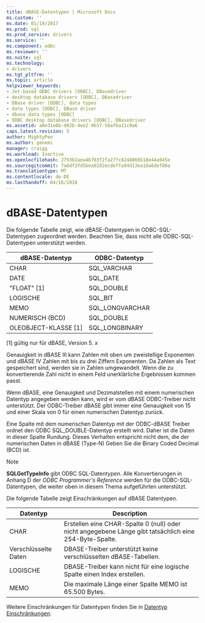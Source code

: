 ```yaml
---
title: dBASE-Datentypen | Microsoft Docs
ms.custom: ''
ms.date: 01/19/2017
ms.prod: sql
ms.prod_service: drivers
ms.service: ''
ms.component: odbc
ms.reviewer: ''
ms.suite: sql
ms.technology:
- drivers
ms.tgt_pltfrm: ''
ms.topic: article
helpviewer_keywords:
- Jet-based ODBC drivers [ODBC], DBasedriver
- desktop database drivers [ODBC], DBasedriver
- DBase driver [ODBC], data types
- data types [ODBC], DBase driver
- dbase data types [ODBC]
- ODBC desktop database drivers [ODBC], DBasedriver
ms.assetid: a0e31e6b-d02b-4ee2-9b37-5baf6a11c0a6
caps.latest.revision: 5
author: MightyPen
ms.author: genemi
manager: craigg
ms.workload: Inactive
ms.openlocfilehash: 2793b2aea4b783f2fa27fc8248866b18e44a945e
ms.sourcegitcommit: 7a6df3fd5bea9282ecdeffa94d13ea1da6def80a
ms.translationtype: MT
ms.contentlocale: de-DE
ms.lasthandoff: 04/16/2018
---
```

# <a name="dbase-data-types"></a>dBASE-Datentypen
Die folgende Tabelle zeigt, wie dBASE-Datentypen in ODBC-SQL-Datentypen zugeordnet werden. Beachten Sie, dass nicht alle ODBC-SQL-Datentypen unterstützt werden.  
  
|dBASE-Datentyp|ODBC-Datentyp|  
|---------------------|--------------------|  
|CHAR|SQL_VARCHAR|  
|DATE|SQL_DATE|  
|"FLOAT" [1]|SQL_DOUBLE|  
|LOGISCHE|SQL_BIT|  
|MEMO|SQL_LONGVARCHAR|  
|NUMERISCH (BCD)|SQL_DOUBLE|  
|OLEOBJECT-KLASSE [1]|SQL_LONGBINARY|  
  
 [1] gültig nur für dBASE, Version 5. *x*  
  
 Genauigkeit in dBASE III kann Zahlen mit oben um zweistellige Exponenten und dBASE IV Zahlen mit bis zu drei Ziffern Exponenten. Da Zahlen als Text gespeichert sind, werden sie in Zahlen umgewandelt. Wenn die zu konvertierende Zahl nicht in einem Feld unerklärliche Ergebnissen kommen passt.  
  
 Wenn dBASE, eine Genauigkeit und Dezimalstellen mit einem numerischen Datentyp angegeben werden kann, wird er vom dBASE ODBC-Treiber nicht unterstützt. Der ODBC-Treiber dBASE gibt immer eine Genauigkeit von 15 und einer Skala von 0 für einen numerischen Datentyp zurück.  
  
 Eine Spalte mit dem numerischen Datentyp mit der ODBC-dBASE Treiber ordnet den ODBC SQL_DOUBLE-Datentyp erstellt wird. Daher ist die Daten in dieser Spalte Rundung. Dieses Verhalten entspricht nicht dem, die der numerischen Daten in dBASE (Type-N) Geben Sie die Binary Coded Decimal (BCD) ist.  
  
> [!NOTE]  
>  **SQLGetTypeInfo** gibt ODBC SQL-Datentypen. Alle Konvertierungen in Anhang D der *ODBC Programmer's Reference* werden für die ODBC-SQL-Datentypen, die weiter oben in diesem Thema aufgeführten unterstützt.  
  
 Die folgende Tabelle zeigt Einschränkungen auf dBASE Datentypen.  
  
|Datentyp|Description|  
|---------------|-----------------|  
|CHAR|Erstellen eine CHAR-Spalte 0 (null) oder nicht angegebene Länge gibt tatsächlich eine 254-Byte-Spalte.|  
|Verschlüsselte Daten|DBASE-Treiber unterstützt keine verschlüsselten dBASE-Tabellen.|  
|LOGISCHE|DBASE-Treiber kann nicht für eine logische Spalte einen Index erstellen.|  
|MEMO|Die maximale Länge einer Spalte MEMO ist 65.500 Bytes.|  
  
 Weitere Einschränkungen für Datentypen finden Sie in [Datentyp Einschränkungen](../../odbc/microsoft/data-type-limitations.md).
